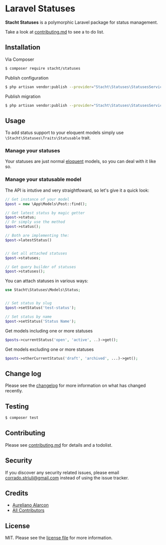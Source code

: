 # Laravel Statuses

**Stacht Statuses** is a polymorphic Laravel package for status management.

Take a look at [contributing.md](contributing.md) to see a to do list.

## Installation

Via Composer

``` bash
$ composer require stacht/statuses
```

Publish configuration

```bash
$ php artisan vendor:publish --provider="Stacht\Statuses\StatusesServiceProvider" --tag="config"
```

Publish migration

```bash
$ php artisan vendor:publish --provider="Stacht\Statuses\StatusesServiceProvider" --tag="migrations"
```



## Usage

To add status support to your eloquent models simply use `\Stacht\Statuses\Traits\Statusable` trait.

### Manage your statuses

Your statuses are just normal [eloquent](https://laravel.com/docs/master/eloquent) models, so you can deal with it like so.

### Manage your statusable model

The API is intutive and very straightfoward, so let's give it a quick look:

```php
// Get instance of your model
$post = new \App\Models\Post::find();

// Get latest status by magic getter
$post->status;
// Or simply use the method
$post->status();

// Both are implementing the:
$post->latestStatus()


// Get all attached statuses
$post->statuses;

// Get query builder of statuses
$post->statuses();
```

You can attach statuses in various ways:

```php
use Stacht\Statuses\Models\Status;


// Set status by slug
$post->setStatus('test-status');

// Set status by name
$post->setStatus('Status Name');

```

Get models including one or more statuses

```php
$posts->currentStatus('open', 'active', ..)->get();
```

Get models excluding one or more statuses

```php
$posts->otherCurrentStatus('draft', 'archived', ...)->get();
```



###

## Change log

Please see the [changelog](changelog.md) for more information on what has changed recently.

## Testing

``` bash
$ composer test
```

## Contributing

Please see [contributing.md](contributing.md) for details and a todolist.

## Security

If you discover any security related issues, please email corrado.striuli@gmail.com instead of using the issue tracker.

## Credits

- [Aureliano Alarcon][link-author]
- [All Contributors][link-contributors]

## License

MIT. Please see the [license file](license.md) for more information.

[link-author]: https://bitbucket.com/stacht
[link-contributors]: ../../contributors
